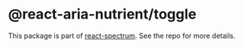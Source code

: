# @react-aria-nutrient/toggle

This package is part of [react-spectrum](https://github.com/adobe/react-spectrum). See the repo for more details.
